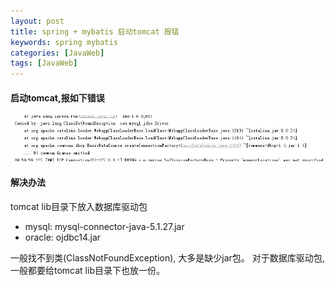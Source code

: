 ```yaml
---
layout: post
title: spring + mybatis 启动tomcat 报错
keywords: spring mybatis 
categories: [JavaWeb]
tags: [JavaWeb]
---
```


#### 启动tomcat,报如下错误

![picture](/images/javaweb/2016-12-04-mysqldriver.png)

#### 解决办法

tomcat lib目录下放入数据库驱动包

* mysql: mysql-connector-java-5.1.27.jar
* oracle: ojdbc14.jar

一般找不到类(ClassNotFoundException), 大多是缺少jar包。
对于数据库驱动包,一般都要给tomcat lib目录下也放一份。





